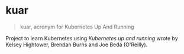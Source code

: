 # kuar

> kuar, acronym for Kubernetes Up And Running

Project to learn Kubernetes using _Kubernetes up and running_ wrote by Kelsey Hightower, Brendan Burns and Joe Beda (O'Reilly).
